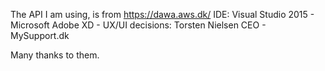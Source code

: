 The API I am using, is from https://dawa.aws.dk/
IDE: Visual Studio 2015 - Microsoft
Adobe XD - UX/UI decisions: Torsten Nielsen CEO - MySupport.dk

Many thanks to them.

